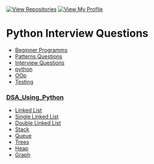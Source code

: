 
[![View Repositories](https://img.shields.io/badge/View-My_Repositories-blue?logo=GitHub)](https://github.com/yaswanthteja?tab=repositories)
[![View My Profile](https://img.shields.io/badge/View-My_Profile-green?logo=GitHub)](https://github.com/yaswanthteja)

# Python Interview Questions




- [Beginner Programms](https://github.com/yaswanthteja/Python-Interview-Questions/tree/main/Beginner_Programs)
- [Patterns Questions](https://github.com/yaswanthteja/Python-Interview-Questions/blob/main/Patterns.md)
- [Interview Questions](https://github.com/yaswanthteja/Python-Interview-Questions/blob/main/Interview_Questions.md) 
- [python](https://github.com/yaswanthteja/Python-Interview-Questions/blob/main/Interview_Questions_1.md)
- [OOp](https://github.com/yaswanthteja/Python-Interview-Questions/blob/main/OOP.md)
-  [Testing](https://github.com/yaswanthteja/Python-Interview-Questions/blob/main/Testing/Readme.md)
###  [DSA_Using_Python](https://github.com/yaswanthteja/Python-Interview-Questions/blob/main/DSA_Using_Python.md)

- [Linked List](https://github.com/yaswanthteja/Python-Interview-Questions/tree/main/DSA/Linked_list)
- [Single Linked List](https://github.com/yaswanthteja/Python-Interview-Questions/tree/main/DSA/Single_Linkedlist)
- [Double Linked List](https://github.com/yaswanthteja/Python-Interview-Questions/tree/main/DSA/Double_Linked_List)
- [Stack](https://github.com/yaswanthteja/Python-Interview-Questions/tree/main/DSA/Stack)
- [Queue](https://github.com/yaswanthteja/Python-Interview-Questions/tree/main/DSA/Queue)
- [Trees](https://github.com/yaswanthteja/Python-Interview-Questions/tree/main/DSA/Tree)
- [Heap](https://github.com/yaswanthteja/Python-Interview-Questions/tree/main/DSA/Heap)
- [Graph](https://github.com/yaswanthteja/Python-Interview-Questions/tree/main/DSA/Graph)


